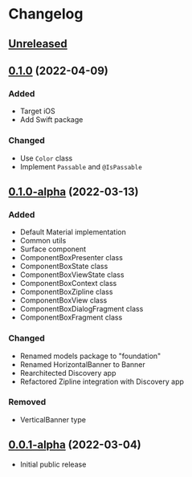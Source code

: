 # Changelog

## [Unreleased]

## [0.1.0] (2022-04-09)
### Added
- Target iOS
- Add Swift package

### Changed
- Use `Color` class
- Implement `Passable` and `@IsPassable`

## [0.1.0-alpha] (2022-03-13)
### Added
- Default Material implementation
- Common utils
- Surface component
- ComponentBoxPresenter class
- ComponentBoxState class
- ComponentBoxViewState class
- ComponentBoxContext class
- ComponentBoxZipline class
- ComponentBoxView class
- ComponentBoxDialogFragment class
- ComponentBoxFragment class

### Changed
- Renamed models package to "foundation"
- Renamed HorizontalBanner to Banner
- Rearchitected Discovery app
- Refactored Zipline integration with Discovery app

### Removed
- VerticalBanner type

## [0.0.1-alpha] (2022-03-04)
- Initial public release

[Unreleased]: https://github.com/dropbox/componentbox/compare/v0.1.0...HEAD
[0.1.0]: https://github.com/dropbox/componentbox/releases/tag/v0.1.0
[0.1.0-alpha]: https://github.com/dropbox/componentbox/releases/tag/v0.1.0-alpha
[0.0.1-alpha]: https://github.com/dropbox/componentbox/releases/tag/v0.0.1-alpha